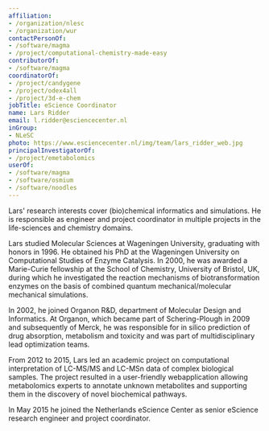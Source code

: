```yaml
---
affiliation:
- /organization/nlesc
- /organization/wur
contactPersonOf:
- /software/magma
- /project/computational-chemistry-made-easy
contributorOf:
- /software/magma
coordinatorOf:
- /project/candygene
- /project/odex4all
- /project/3d-e-chem
jobTitle: eScience Coordinator
name: Lars Ridder
email: l.ridder@esciencecenter.nl
inGroup:
- NLeSC
photo: https://www.esciencecenter.nl/img/team/lars_ridder_web.jpg
principalInvestigatorOf:
- /project/emetabolomics
userOf:
- /software/magma
- /software/osmium
- /software/noodles
---
```

Lars' research interests cover (bio)chemical informatics and simulations. He is responsible as engineer and project coordinator in multiple projects in the life-sciences and chemistry domains.

Lars studied Molecular Sciences at Wageningen University, graduating with honors in 1996. He obtained his PhD at the Wageningen University on Computational Studies of Enzyme Catalysis. In 2000, he was awarded a Marie-Curie fellowship at the School of Chemistry, University of Bristol, UK, during which he investigated the reaction mechanisms of biotransformation enzymes on the basis of combined quantum mechanical/molecular mechanical simulations.

In 2002, he joined Organon R&D, department of Molecular Design and Informatics. At Organon, which became part of Schering-Plough in 2009 and subsequently of Merck, he was responsible for in silico prediction of drug absorption, metabolism and toxicity and was part of multidisciplinary lead optimization teams.

From 2012 to 2015, Lars led an academic project on computational interpretation of LC-MS/MS and LC-MSn data of complex biological samples. The project resulted in a user-friendly webapplication allowing metabolomics experts to annotate unknown metabolites and supporting them in the discovery of novel biochemical pathways.

In May 2015 he joined the Netherlands eScience Center as senior eScience research engineer and project coordinator.
